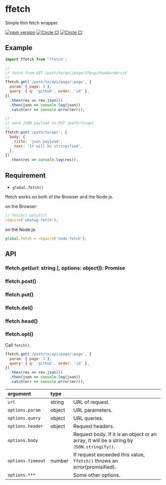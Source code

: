 # ffetch

Simple thin fetch wrapper.

[![npm version](https://badge.fury.io/js/ffetch.svg)](http://badge.fury.io/js/ffetch)
[![Circle CI](https://circleci.com/gh/axross/ffetch/tree/stable.svg?style=svg&circle-token=4ebcc03d8e89eec153012626ccb181ec2986ac64)](https://circleci.com/gh/axross/ffetch/tree/stable)
[![Circle CI](https://circleci.com/gh/axross/ffetch/tree/master.svg?style=svg&circle-token=4ebcc03d8e89eec153012626ccb181ec2986ac64)](https://circleci.com/gh/axross/ffetch/tree/master)

## Example

```javascript
import ffetch from 'ffetch';

//
// fetch from GET /path/to/api/page/3?q=github&order=id
//
ffetch.get('/path/to/api/page/:page', {
  param: { page: 3 },
  query: { q: 'github', order: 'id' },
})
  .then(res => res.json())
  .then(json => console.log(json))
  .catch(err => console.error(err));

//
// send JSON payload to PUT /path/to/api
//
ffetch.put('/path/to/api', {
  body: {
    title: 'json payload',
    text: 'it will be stringified',
  },
})
  .then(res => console.log(res));
```

## Requirement

- `global.fetch()`

ffetch works on both of the Browser and the Node.js.

on the Browser:

```javascript
// fetch() polyfill
require('whatwg-fetch');
```

on the Node.js:

```javascript
global.fetch = require('node-fetch');
```

## API

### ffetch.get(url: string [, options: object]): Promise<Response>
### ffetch.post()
### ffetch.put()
### ffetch.del()
### ffetch.head()
### ffetch.opt()

Call `fetch()`.

```javascript
ffetch.get('/path/to/api/page/:page', {
  param: { page: 3 },
  query: { q: 'github', order: 'id' },
})
  .then(res => res.json())
  .then(json => console.log(json))
  .catch(err => console.error(err));
```

|argument         |type  |                                                     |
|:--------------- |:---- |:--------------------------------------------------- |
|`url`            |string|URL of request.                                      |
|`options.param`  |object|URL parameters.                                      |
|`options.query`  |object|URL queries.                                         |
|`options.header` |object|Request headers.                                     |
|`options.body`   |      |Request body. If it is an object or an array, It will be a string by `JSON.stringify()`.|
|`options.timeout`|number|If request exceeded this value, `ffetch()` throws an error(promisified).|
|`options.***`    |      |Some other options.                                  |
